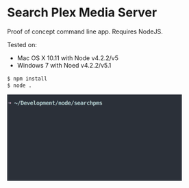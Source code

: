 # Search Plex Media Server

Proof of concept command line app. Requires NodeJS.

Tested on:

 - Mac OS X 10.11 with Node v4.2.2/v5
 - Windows 7 with Noed v4.2.2/v5.1

```
$ npm install
$ node .
```

![PlexSearchGif](SearchPlexServer.gif)
